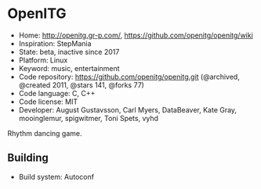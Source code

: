 # OpenITG

- Home: http://openitg.gr-p.com/, https://github.com/openitg/openitg/wiki
- Inspiration: StepMania
- State: beta, inactive since 2017
- Platform: Linux
- Keyword: music, entertainment
- Code repository: https://github.com/openitg/openitg.git (@archived, @created 2011, @stars 141, @forks 77)
- Code language: C, C++
- Code license: MIT
- Developer: August Gustavsson, Carl Myers, DataBeaver, Kate Gray, mooinglemur, spigwitmer, Toni Spets, vyhd

Rhythm dancing game.

## Building

- Build system: Autoconf
